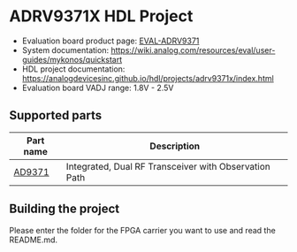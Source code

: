 # ADRV9371X HDL Project

- Evaluation board product page: [EVAL-ADRV9371](https://www.analog.com/eval-adrv9371)
- System documentation: https://wiki.analog.com/resources/eval/user-guides/mykonos/quickstart
- HDL project documentation: https://analogdevicesinc.github.io/hdl/projects/adrv9371x/index.html
- Evaluation board VADJ range: 1.8V - 2.5V

## Supported parts

| Part name                               | Description                                           |
|-----------------------------------------|-------------------------------------------------------|
| [AD9371](https://www.analog.com/ad9371) | Integrated, Dual RF Transceiver with Observation Path |

## Building the project

Please enter the folder for the FPGA carrier you want to use and read the README.md.
